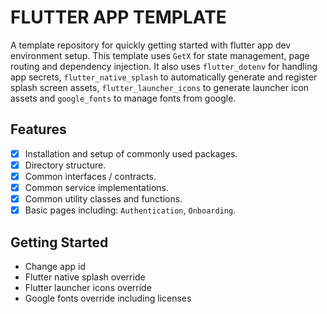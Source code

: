 # FLUTTER APP TEMPLATE

A template repository for quickly getting started with flutter app dev environment setup.
This template uses `GetX` for state management, page routing and dependency injection. It also
uses `flutter_dotenv` for handling app secrets, `flutter_native_splash` to automatically generate
and register splash screen assets, `flutter_launcher_icons` to generate launcher icon assets and
`google_fonts` to manage fonts from google.

## Features

- [x] Installation and setup of commonly used packages.
- [x] Directory structure.
- [x] Common interfaces / contracts.
- [x] Common service implementations.
- [x] Common utility classes and functions.
- [x] Basic pages including: `Authentication`, `Onboarding`.

## Getting Started

- Change app id
- Flutter native splash override
- Flutter launcher icons override
- Google fonts override including licenses
